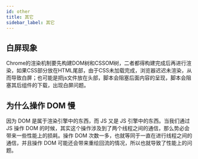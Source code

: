 ```yaml
---
id: other
title: 其它
sidebar_label: 其它
---
```


## 白屏现象
Chrome的渲染机制要先构建DOM树和CSSOM树，二者都得构建完成后再进行渲染，如果CSS部分放在HTML尾部，由于CSS未加载完成，浏览器迟迟未渲染，从而导致白屏；也可能是把js文件放在头部，脚本会阻塞后面内容的呈现，脚本会阻塞其后组件的下载，出现白屏问题。

## 为什么操作 DOM 慢
因为 DOM 是属于渲染引擎中的东西，而 JS 又是 JS 引擎中的东西。当我们通过 JS 操作 DOM 的时候，其实这个操作涉及到了两个线程之间的通信，那么势必会带来一些性能上的损耗。操作 DOM 次数一多，也就等同于一直在进行线程之间的通信，并且操作 DOM 可能还会带来重绘回流的情况，所以也就导致了性能上的问题。
